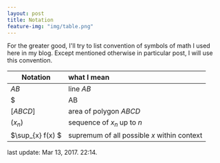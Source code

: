 ```yaml
---
layout: post
title: Notation
feature-img: "img/table.png"
---
```


For the greater good, I'll try to list convention of symbols of math I used here in my blog. Except mentioned otherwise 
in particular post, I will use this convention. 

| Notation      | what I mean  |
| ------------- |:-------------|
| $AB$          | line $AB$    |
| $| AB |$      | length of segmen $AB$        |
| $[ABCD]$      | area of polygon $ABCD$       | 
| $(x_n)$       |  sequence of $x_n$ up to $n$ |
| $\sup_{x} f(x) $ | supremum of all possible $x$ within context | 

last update: Mar 13, 2017. 22:14.


